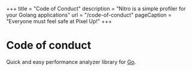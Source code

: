 +++
title       = "Code of Conduct"
description = "Nitro is a simple profiler for your Golang applications"
url        = "/code-of-conduct"
pageCaption = "Everyone must feel safe at Pixel Up!"
+++
# Code of conduct

Quick and easy performance analyzer library for [Go](http://golang.org/).
